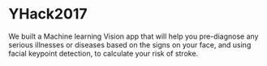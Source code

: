 # YHack2017
We built a Machine learning Vision app that will help you pre-diagnose any serious illnesses or diseases based on the signs on your face, and using facial keypoint detection, to calculate your risk of stroke.

